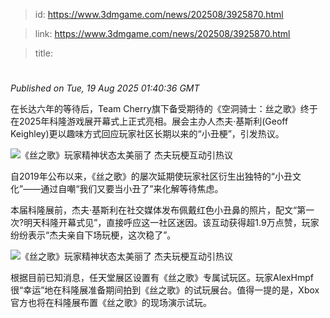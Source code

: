 > id: https://www.3dmgame.com/news/202508/3925870.html

> link: https://www.3dmgame.com/news/202508/3925870.html

> title: 

# 
_Published on Tue, 19 Aug 2025 01:40:36 GMT_

在长达六年的等待后，Team Cherry旗下备受期待的《空洞骑士：丝之歌》终于在2025年科隆游戏展开幕式上正式亮相。展会主办人杰夫·基斯利(Geoff Keighley)更以趣味方式回应玩家社区长期以来的“小丑梗”，引发热议。

![《丝之歌》玩家精神状态太美丽了 杰夫玩梗互动引热议](https://img.3dmgame.com/uploads/images/news/20250819/1755567593_627099_jpg_r.jpg)

自2019年公布以来，《丝之歌》的屡次延期使玩家社区衍生出独特的“小丑文化”——通过自嘲“我们又要当小丑了”来化解等待焦虑。

本届科隆展前，杰夫·基斯利在社交媒体发布佩戴红色小丑鼻的照片，配文“第一次?明天科隆开幕式见”，直接呼应这一社区迷因。该互动获得超1.9万点赞，玩家纷纷表示“杰夫亲自下场玩梗，这次稳了”。

![《丝之歌》玩家精神状态太美丽了 杰夫玩梗互动引热议](https://img.3dmgame.com/uploads/images/news/20250819/1755567584_352148.jpg)

根据目前已知消息，任天堂展区设置有《丝之歌》专属试玩区。玩家AlexHmpf很“幸运”地在科隆展准备期间拍到《丝之歌》的试玩展台。值得一提的是，Xbox官方也将在科隆展布置《丝之歌》的现场演示试玩。
